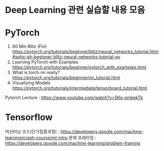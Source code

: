 # Deep Learning 관련 실습할 내용 모음

#  PyTorch
1. 60 Min Blitz (Fin)
https://pytorch.org/tutorials/beginner/blitz/neural_networks_tutorial.html#sphx-glr-beginner-blitz-neural-networks-tutorial-py
2. Learning PyTorch with Examples
https://pytorch.org/tutorials/beginner/pytorch_with_examples.html
3. What is torch.nn really?
https://pytorch.org/tutorials/beginner/nn_tutorial.html
4. Visualizing Models
https://pytorch.org/tutorials/intermediate/tensorboard_tutorial.html

Pytorch Lecture : https://www.youtube.com/watch?v=SKq-pmkekTk

# Tensorflow
머신러닝 코스(단기집중과정) : https://developers.google.com/machine-learning/crash-course/ml-intro
문제 프레이밍 : https://developers.google.com/machine-learning/problem-framing